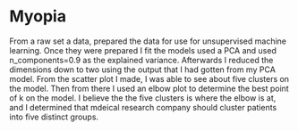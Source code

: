 # Myopia
From a raw set a data, prepared the data for use for unsupervised machine learning. Once they were prepared I fit the models used a PCA and used n_components=0.9 as the explained variance. Afterwards I reduced the dimensions down to two using the output that I had gotten from my PCA model. From the scatter plot I made, I was able to see about five clusters on the model. Then from there I used an elbow plot to determine the best point of k on the model. I believe the the five clusters is where the elbow is at, and I determined that mdeical research company should cluster patients into five distinct groups.
